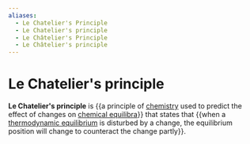 ```yaml
---
aliases:
  - Le Chatelier's Principle
  - Le Chatelier's principle
  - Le Châtelier's Principle
  - Le Châtelier's principle
---
```


# Le Chatelier's principle

__Le Chatelier's principle__ is {{a principle of [chemistry](chemistry.md) used to predict the effect of changes on [chemical equilibra](chemical%20equilibrium.md)}} that states that {{when a [thermodynamic equilibrium](thermodynamic%20equilibrium.md) is disturbed by a change, the equilibrium position will change to counteract the change partly}}.
